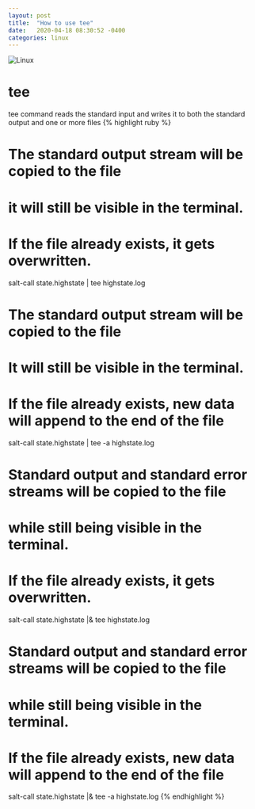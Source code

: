 ```yaml
---
layout: post
title:  "How to use tee"
date:   2020-04-18 08:30:52 -0400
categories: linux
---
```


![Linux]({{site.baseurl}}/assets/images/linux.jpeg)

# tee 
tee command reads the standard input and writes it to both the standard output and one or more files 
{% highlight ruby %}
# The standard output stream will be copied to the file
# it will still be visible in the terminal.
# If the file already exists, it gets overwritten.
salt-call state.highstate | tee highstate.log

# The standard output stream will be copied to the file
# It will still be visible in the terminal. 
# If the file already exists, new data will append to the end of the file
salt-call state.highstate | tee -a highstate.log

# Standard output and standard error streams will be copied to the file 
# while still being visible in the terminal. 
# If the file already exists, it gets overwritten.
salt-call state.highstate |& tee highstate.log

# Standard output and standard error streams will be copied to the file 
# while still being visible in the terminal. 
# If the file already exists, new data will append to the end of the file
salt-call state.highstate |& tee -a highstate.log
{% endhighlight %}
